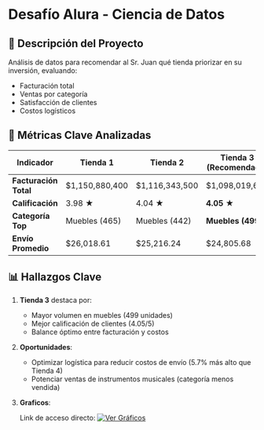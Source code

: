 <h1>Desafío Alura - Ciencia de Datos</h1>

## 📌 Descripción del Proyecto
Análisis de datos para recomendar al Sr. Juan qué tienda priorizar en su inversión, evaluando:
- Facturación total
- Ventas por categoría
- Satisfacción de clientes
- Costos logísticos

## 🎯 Métricas Clave Analizadas
| Indicador               | Tienda 1         | Tienda 2         | Tienda 3 (Recomendada) | Tienda 4         |
|-------------------------|------------------|------------------|-----------------------|------------------|
| **Facturación Total**   | $1,150,880,400   | $1,116,343,500   | $1,098,019,600        | $1,038,375,700   |
| **Calificación**        | 3.98 ★           | 4.04 ★           | **4.05 ★**            | 4.0 ★            |
| **Categoría Top**       | Muebles (465)    | Muebles (442)    | **Muebles (499)**     | Muebles (480)    |
| **Envío Promedio**      | $26,018.61       | $25,216.24       | $24,805.68            | $23,459.46       |

## 📊 Hallazgos Clave
1. **Tienda 3** destaca por:
   - Mayor volumen en muebles (499 unidades)
   - Mejor calificación de clientes (4.05/5)
   - Balance óptimo entre facturación y costos

2. **Oportunidades**:
   - Optimizar logística para reducir costos de envío (5.7% más alto que Tienda 4)
   - Potenciar ventas de instrumentos musicales (categoría menos vendida)
  
3. **Graficos**:

   Link de acceso directo:
    [![Ver Gráficos](https://colab.research.google.com/assets/colab-badge.svg)](https://colab.research.google.com/drive/1d3ue6hA9tXzOp9az46jg5Fr818Zy7sq6?authuser=3#scrollTo=mEWlgv5QUqxR&line=1&uniqifier=1)
